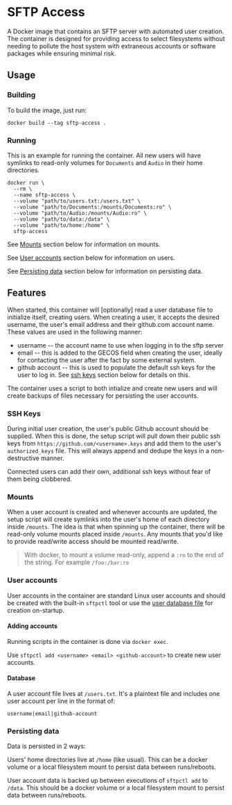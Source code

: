 # SFTP Access

A Docker image that contains an SFTP server with automated user creation. The container is designed for
providing access to select filesystems without needing to pollute the host system with extraneous accounts or
software packages while ensuring minimal risk.

## Usage

### Building

To build the image, just run:

    docker build --tag sftp-access .

### Running

This is an example for running the container. All new users will have symlinks to read-only volumes for
`Documents` and `Audio` in their home directories.

    docker run \
      --rm \
      --name sftp-access \
      --volume "path/to/users.txt:/users.txt" \
      --volume "path/to/Documents:/mounts/Documents:ro" \
      --volume "path/to/Audio:/mounts/Audio:ro" \
      --volume "path/to/data:/data" \
      --volume "path/to/home:/home" \
      sftp-access

See [Mounts](#mounts) section below for information on mounts.

See [User accounts](#user-accounts) section below for information on users.

See [Persisting data](#persisting-data) section below for information on persisting data.

## Features

When started, this container will [optionally] read a user database file to initialize itself, creating users.
When creating a user, it accepts the desired username, the user's email address and their github.com account
name. These values are used in the following manner:

 * username -- the account name to use when logging in to the sftp server
 * email -- this is added to the GECOS field when creating the user, ideally for contacting the user after the
     fact by some external system.
 * github account -- this is used to populate the default ssh keys for the user to log in. See [ssh
     keys](#ssh-keys) section below for details on this.

The container uses a script to both intialize and create new users and will create backups of files necessary
for persisting the user accounts.

### SSH Keys

During initial user creation, the user's public Github account should be supplied. When this is done, the
setup script will pull down their public ssh keys from `https://github.com/<username>.keys` and add them to
the user's `authorized_keys` file. This will always append and dedupe the keys in a non-destructive manner.

Connected users can add their own, additional ssh keys without fear of them being clobbered.

### Mounts

When a user account is created and whenever accounts are updated, the setup script will create symlinks into
the user's home of each directory inside `/mounts`. The idea is that when spinning up the container, there
will be read-only volume mounts placed inside `/mounts`. Any mounts that you'd like to provide read/write
access should be mounted read/write.

> With docker, to mount a volume read-only, append a `:ro` to the end of the string. For example
> `/foo:/bar:ro`

### User accounts

User accounts in the container are standard Linux user accounts and should be created with the built-in
`sftpctl` tool or use the [user database file](#database) for creation on-startup.

#### Adding accounts

Running scripts in the container is done via `docker exec`.

Use `sftpctl add <username> <email> <github-account>` to create new user accounts.

#### Database

A user account file lives at `/users.txt`. It's a plaintext file and includes one user account per line in the
format of:

    username|email|github-account

### Persisting data

Data is persisted in 2 ways:

Users' home directories live at `/home` (like usual). This can be a docker volume or a local filesystem mount
to persist data between runs/reboots.

User account data is backed up between executions of `sftpctl add` to `/data`. This should be a docker volume
or a local filesystem mount to persist data between runs/reboots.
